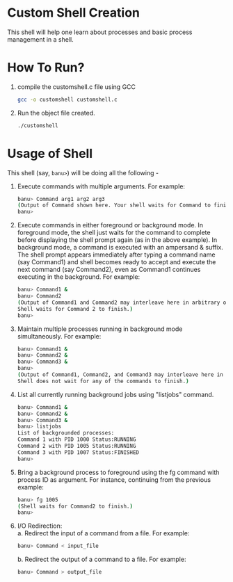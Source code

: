 # Custom Shell Creation
This shell will help one learn about processes and basic process management in a shell.

How To Run?  
===========  
1. compile the customshell.c file using GCC  
   ```sh
   gcc -o customshell customshell.c  
   ```
2. Run the object file created.  
   ```sh
   ./customshell  
   ```


Usage of Shell  
==============  
This shell (say, `banu>`) will be doing all the following -

1. Execute commands with multiple arguments. For example:  
	```sh
	banu> Command arg1 arg2 arg3  
	(Output of Command shown here. Your shell waits for Command to finish)  
	banu>  
	```
	
2. Execute commands in either foreground or background mode. In foreground mode, the shell just waits for the command to complete before displaying the shell prompt again (as in the above example). In background mode, a command is executed with an ampersand & suffix. The shell prompt appears immediately after typing a command name (say Command1) and shell becomes ready to accept and execute the next command (say Command2), even as Command1 continues executing in the background. For example:  
	```sh
	banu> Command1 &  
	banu> Command2  
	(Output of Command1 and Command2 may interleave here in arbitrary order.
	Shell waits for Command 2 to finish.)  
	banu>  
	```
		
3. Maintain multiple processes running in background mode simultaneously. For example:  
	```sh
	banu> Command1 &  
	banu> Command2 &  
	banu> Command3 &  
	banu>   
	(Output of Command1, Command2, and Command3 may interleave here in arbitrary order.
	Shell does not wait for any of the commands to finish.)  
	```  

		
4. List all currently running background jobs using "listjobs" command.  
	```sh   
	banu> Command1 &  
	banu> Command2 &  
	banu> Command3 &  
	banu> listjobs  
	List of backgrounded processes:  
	Command 1 with PID 1000 Status:RUNNING  
	Command 2 with PID 1005 Status:RUNNING  
	Command 3 with PID 1007 Status:FINISHED  
	banu>  
	```   
		
5. Bring a background process to foreground using the fg command with process ID as argument. For instance, continuing from the previous example:  
	```sh   
	banu> fg 1005  
	(Shell waits for Command2 to finish.)  
	banu>  
	```   

6. I/O Redirection:  
	a. Redirect the input of a command from a file. For example:  
	```sh  
	banu> Command < input_file  
	```  
		
	b. Redirect the output of a command to a file. For example:  
	```sh  
	banu> Command > output_file
	```  